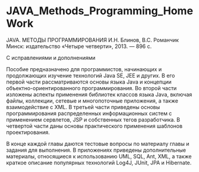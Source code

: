 # JAVA_Methods_Programming_HomeWork

JAVA. МЕТОДЫ ПРОГРАММИРОВАНИЯ
И.Н. Блинов, В.С. Романчик
Минск: издательство «Четыре четверти», 2013. — 896 с.

С исправлениями и дополнениями

Пособие предназначено для программистов, начинающих и продолжающих изучение технологий Java SE, JEE и других. 
В его первой части рассматриваются основы языка Java и концепции объектно-ориентированного программирования. 
Во второй части изложены аспекты применения библиотек классов языка Java, включая файлы, коллекции, 
сетевые и многопоточные приложения, а также взаимодействие с ХМL. В третьей части приведены основы 
программирования распределенных информационных систем с применением сервлетов, JSP и собственных тегов 
разработчика. В четвертой части даны основы практического применения шаблонов проектирования.

В конце каждой главы даются тестовые вопросы по материалу главы и задания для выполнения. 
В приложениях приведены дополнительные материалы, относящиеся к использованию UML, SQL, Ant, XML, 
а также краткое описание популярных технологий Log4J, JUnit, JPA и Hibernate.